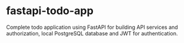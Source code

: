 # fastapi-todo-app
Complete todo application using FastAPI for building API services and authorization, local PostgreSQL database and JWT for authentication.
